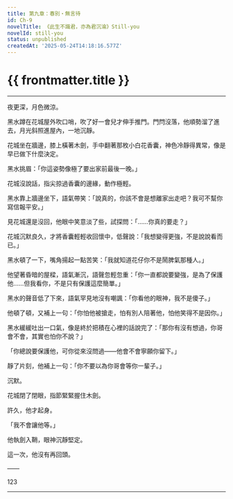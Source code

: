 ```yaml
---
title: 第九章：春別・無言待
id: Ch-9
novelTitle: 《此生不識君，亦為君沉淪》Still-you
novelId: still-you
status: unpublished
createdAt: '2025-05-24T14:18:16.577Z'
---
```


# {{ frontmatter.title }}

<script setup>
import { useData } from 'vitepress'
const { frontmatter } = useData()
// 如果需要 withBase，可以取消註解下一行
// import { withBase } from 'vitepress'
</script>

---

夜更深，月色微涼。

黑水蹲在花城屋外吹口哨，吹了好一會兒才伸手推門。門閂沒落，他順勢溜了進去，月光斜照進屋內，一地沉靜。

花城坐在牆邊，膝上橫著木劍，手中翻著那枚小白花香囊，神色冷靜得異常，像是早已做下什麼決定。

黑水挑眉：「你這姿勢像極了要出家前最後一晚。」

花城沒說話，指尖掠過香囊的邊緣，動作極輕。

黑水靠上牆邊坐下，語氣帶笑：「說真的，你該不會是想離家出走吧？我可不幫你寫信報平安。」

見花城還是沒回，他眼中笑意淡了些，試探問：「……你真的要走？」

花城沉默良久，才將香囊輕輕收回懷中，低聲說：「我想變得更強，不是說說看而已。」

黑水頓了一下，嘴角揚起一點苦笑：「我就知道花仔你不是鬧脾氣那種人。」

他望著昏暗的屋樑，語氣漸沉，語聲忽輕忽重：「你一直都說要變強，是為了保護他……但我看你，不是只有保護這麼簡單。」

黑水的聲音低了下來，語氣罕見地沒有嘲諷：「你看他的眼神，我不是傻子。」

他頓了頓，又補上一句：「你怕他被搶走，怕有別人陪著他，怕他笑得不是因你。」

黑水緩緩吐出一口氣，像是終於把積在心裡的話說完了：「那你有沒有想過，你哥會不會，其實也怕你不說？」

「你總說要保護他，可你從來沒問過——他會不會寧願你留下。」

靜了片刻，他補上一句：「你不要以為你哥會等你一輩子。」

沉默。

花城閉了閉眼，指節緊緊握住木劍。

許久，他才起身。

「我不會讓他等。」

他執劍入鞘，眼神沉靜堅定。

這一次，他沒有再回頭。


——

123

---

